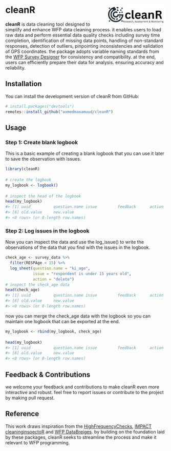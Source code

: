 
<!-- README.md is generated from README.Rmd. Please edit that file -->

# cleanR <img src='man/figures/logo.png' align="right" height="64.5" />

<!-- badges: start -->
<!-- badges: end -->

**cleanR** is data cleaning tool designed to simplify and enhance WFP
data cleaning process. it enables users to load raw data and perform
essential data quality checks including survey time completion,
identification of missing data points, handling of non-standard
responses, detection of outliers, pinpointing inconsistencies and
validation of GPS coordinates. the package adopts variable naming
standards from the [WFP Survey
Designer](https://www.surveydesigner.vam.wfp.org/) for consistency and
compatibility. at the end, users can efficiently prepare their data for
analysis. ensuring accuracy and reliability.

## Installation

You can install the development version of cleanR from GitHub:

``` r
# install.packages("devtools")
remotes::install_github("axmedmaxamuud/cleanR")
```

## Usage

### Step 1: Create blank logbook

This is a basic example of creating a blank logbook that you can use it
later to save the observation with issues.

``` r
library(cleanR)

# create the logbook
my_logbook <- logbook()

# inspect the head of the logbook
head(my_logbook)
#> [1] uuid          question.name issue         feedback      action       
#> [6] old.value     new.value    
#> <0 rows> (or 0-length row.names)
```

### Step 2: Log issues in the logbook

Now you can inspect the data and use the log_issue() to write the
observations of the data that you find with the issues in the logbook.

``` r
check_age <- survey_data %>% 
  filter(RESPAge < 15) %>% 
  log_sheet(question.name = "ki_age",
            issue = "respondent is under 15 years old",
            action = "delete")
# inspect the check_age data
head(check_age)
#> [1] uuid          question.name issue         feedback      action       
#> [6] old.value     new.value    
#> <0 rows> (or 0-length row.names)
```

now you can merge the check_age data with the logbook so you can
maintain one logbook that can be exported at the end.

``` r
my_logbook <- rbind(my_logbook, check_age)

head(my_logbook)
#> [1] uuid          question.name issue         feedback      action       
#> [6] old.value     new.value    
#> <0 rows> (or 0-length row.names)
```

## Feedback & Contributions

we welcome your feedback and contributions to make cleanR even more
interactive and robust. feel free to report issues or contribute to the
project by making pull request.

## Reference

This work draws inspiration from the
[HighFrequencyChecks](https://unhcr.github.io/HighFrequencyChecks/docs/),
[IMPACT
cleaninginspectoR](https://github.com/impact-initiatives/cleaninginspectoR)
and [WFP DataBreiges](https://databridges.vam.wfp.org/). by building on
the foundation laid by these packages, cleanR seeks to streamline the
process and make it relevant to WFP programming.
